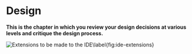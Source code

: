 # Design

**This is the chapter in which you review your design decisions at various levels
and critique the design process.**


![Extensions to be made to the IDE\label{fig:ide-extensions}](images/ide-extensions.png)


